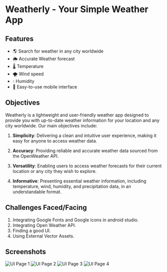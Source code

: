 # Weatherly - Your Simple Weather App

## Features
- 🌎 Search for weather in any city worldwide
- 🌦️ Accurate Weather forecast 
- 🌡️ Temperature 
- 🌪️ Wind speed 
- 💧 Humidity
- 📱 Easy-to-use mobile interface

## Objectives
Weatherly is a lightweight and user-friendly weather app designed to provide you with up-to-date weather information for your location and any city worldwide. Our main objectives include:

1. **Simplicity**: Delivering a clean and intuitive user experience, making it easy for anyone to access weather data.

2. **Accuracy**: Providing reliable and accurate weather data sourced from the OpenWeather API.

3. **Versatility**: Enabling users to access weather forecasts for their current location or any city they wish to explore.

4. **Informative**: Presenting essential weather information, including temperature, wind, humidity, and precipitation data, in an understandable format.
## Challenges Faced/Facing
1. Integrating Google Fonts and Google icons in android studio.
2. Integrating Open Weather API.
3. Finding a good UI.
4. Using External Vector Assets.

## Screenshots
![UI Page 1](https://ucarecdn.com/931bf3ae-029c-43d3-9040-4c636dc469e7/-/scale_crop/423x949/-/format/auto/-/quality/best/)
![UI Page 2](https://ucarecdn.com/5b5d7118-80c0-4094-a738-bc19499feb8f/-/scale_crop/423x945/-/format/auto/-/quality/best/)
![UI Page 3](https://ucarecdn.com/085c5634-2be8-4777-a145-fcb26cd9bb42/-/scale_crop/425x948/-/format/auto/-/quality/best/)
![UI Page 4](https://ucarecdn.com/11074ef4-4e12-4320-a9a8-a78a8b8abb5a/-/scale_crop/426x946/-/format/auto/-/quality/best/)




